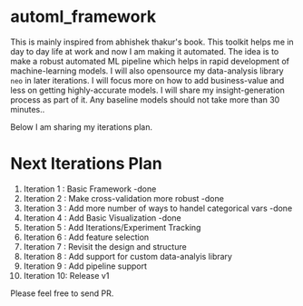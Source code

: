 # automl_framework
This is mainly inspired from abhishek thakur's book. This toolkit helps me in day to day life at work and now I am making it automated. The idea is to make a robust automated ML pipeline which helps in rapid development of machine-learning models. I will also opensource my data-analysis library `neo` in later iterations. 
I will focus more on how to add business-value and less on getting highly-accurate models. I will share my insight-generation process as part of it. Any baseline models should not take more than 30 minutes..

Below I am sharing my iterations plan. 

# Next Iterations Plan
1. Iteration 1 : Basic Framework -done
2. Iteration 2 : Make cross-validation more robust -done
3. Iteration 3 : Add more number of ways to handel categorical vars -done
4. Iteration 4 : Add Basic Visualization -done
5. Iteration 5 : Add Iterations/Experiment Tracking 
6. Iteration 6 : Add feature selection
7. Iteration 7 : Revisit the design and structure
8. Iteration 8 : Add support for custom data-analyis library
9. Iteration 9 : Add pipeline support 
10. Iteration 10: Release v1


Please feel free to send PR.
